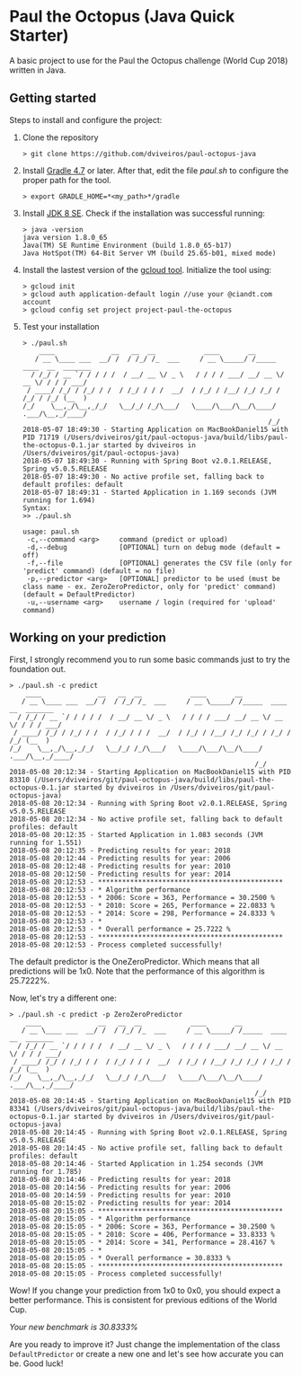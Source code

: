 # Paul the Octopus (Java Quick Starter)

A basic project to use for the Paul the Octopus challenge (World Cup 2018) written in Java.

## Getting started

Steps to install and configure the project:

1. Clone the repository

    ```
    > git clone https://github.com/dviveiros/paul-octopus-java
    ```

2. Install [Gradle 4.7](https://gradle.org/releases/) or later. After that, edit the file *paul.sh* to configure the proper path for the tool.

    ```
    > export GRADLE_HOME=*<my_path>*/gradle
    ```
   
3. Install [JDK 8 SE](http://www.oracle.com/technetwork/java/javase/downloads/jdk8-downloads-2133151.html). Check if the installation was successful running:
    ```
    > java -version
    java version 1.8.0_65
    Java(TM) SE Runtime Environment (build 1.8.0_65-b17)
    Java HotSpot(TM) 64-Bit Server VM (build 25.65-b01, mixed mode)
    ```
       
4. Install the lastest version of the [gcloud tool](https://cloud.google.com/sdk/downloads). Initialize the tool using:
    ```
    > gcloud init
    > gcloud auth application-default login //use your @ciandt.com account
    > gcloud config set project project-paul-the-octopus  
    ```

5. Test your installation
    ```
    > ./paul.sh
        ____              __   __  __            ____       __
       / __ \____ ___  __/ /  / /_/ /_  ___     / __ \_____/ /_____  ____  __  _______
      / /_/ / __ `/ / / / /  / __/ __ \/ _ \   / / / / ___/ __/ __ \/ __ \/ / / / ___/
     / ____/ /_/ / /_/ / /  / /_/ / / /  __/  / /_/ / /__/ /_/ /_/ / /_/ / /_/ (__  )
    /_/    \__,_/\__,_/_/   \__/_/ /_/\___/   \____/\___/\__/\____/ .___/\__,_/____/
                                                                 /_/
    2018-05-07 18:49:30 - Starting Application on MacBookDaniel15 with PID 71719 (/Users/dviveiros/git/paul-octopus-java/build/libs/paul-the-octopus-0.1.jar started by dviveiros in /Users/dviveiros/git/paul-octopus-java)
    2018-05-07 18:49:30 - Running with Spring Boot v2.0.1.RELEASE, Spring v5.0.5.RELEASE
    2018-05-07 18:49:30 - No active profile set, falling back to default profiles: default
    2018-05-07 18:49:31 - Started Application in 1.169 seconds (JVM running for 1.694)
    Syntax:
    >> ./paul.sh
    
    usage: paul.sh
     -c,--command <arg>     command (predict or upload)
     -d,--debug             [OPTIONAL] turn on debug mode (default = off)
     -f,--file              [OPTIONAL] generates the CSV file (only for 'predict' command) (default = no file)
     -p,--predictor <arg>   [OPTIONAL] predictor to be used (must be class name - ex. ZeroZeroPredictor, only for 'predict' command) (default = DefaultPredictor)
     -u,--username <arg>    username / login (required for 'upload' command)
    ``` 

## Working on your prediction

First, I strongly recommend you to run some basic commands just to try the foundation out.

```
> ./paul.sh -c predict
    ____              __   __  __            ____       __
   / __ \____ ___  __/ /  / /_/ /_  ___     / __ \_____/ /_____  ____  __  _______
  / /_/ / __ `/ / / / /  / __/ __ \/ _ \   / / / / ___/ __/ __ \/ __ \/ / / / ___/
 / ____/ /_/ / /_/ / /  / /_/ / / /  __/  / /_/ / /__/ /_/ /_/ / /_/ / /_/ (__  )
/_/    \__,_/\__,_/_/   \__/_/ /_/\___/   \____/\___/\__/\____/ .___/\__,_/____/
                                                             /_/
2018-05-08 20:12:34 - Starting Application on MacBookDaniel15 with PID 83310 (/Users/dviveiros/git/paul-octopus-java/build/libs/paul-the-octopus-0.1.jar started by dviveiros in /Users/dviveiros/git/paul-octopus-java)
2018-05-08 20:12:34 - Running with Spring Boot v2.0.1.RELEASE, Spring v5.0.5.RELEASE
2018-05-08 20:12:34 - No active profile set, falling back to default profiles: default
2018-05-08 20:12:35 - Started Application in 1.083 seconds (JVM running for 1.551)
2018-05-08 20:12:35 - Predicting results for year: 2018
2018-05-08 20:12:44 - Predicting results for year: 2006
2018-05-08 20:12:48 - Predicting results for year: 2010
2018-05-08 20:12:50 - Predicting results for year: 2014
2018-05-08 20:12:53 - **********************************************
2018-05-08 20:12:53 - * Algorithm performance
2018-05-08 20:12:53 - * 2006: Score = 363, Performance = 30.2500 %
2018-05-08 20:12:53 - * 2010: Score = 265, Performance = 22.0833 %
2018-05-08 20:12:53 - * 2014: Score = 298, Performance = 24.8333 %
2018-05-08 20:12:53 - * 
2018-05-08 20:12:53 - * Overall performance = 25.7222 %
2018-05-08 20:12:53 - **********************************************
2018-05-08 20:12:53 - Process completed successfully!
```

The default predictor is the OneZeroPredictor. Which means that all predictions will be 1x0. Note that the performance of this algorithm is 25.7222%.

Now, let's try a different one:
```
> ./paul.sh -c predict -p ZeroZeroPredictor
    ____              __   __  __            ____       __
   / __ \____ ___  __/ /  / /_/ /_  ___     / __ \_____/ /_____  ____  __  _______
  / /_/ / __ `/ / / / /  / __/ __ \/ _ \   / / / / ___/ __/ __ \/ __ \/ / / / ___/
 / ____/ /_/ / /_/ / /  / /_/ / / /  __/  / /_/ / /__/ /_/ /_/ / /_/ / /_/ (__  )
/_/    \__,_/\__,_/_/   \__/_/ /_/\___/   \____/\___/\__/\____/ .___/\__,_/____/
                                                             /_/
2018-05-08 20:14:45 - Starting Application on MacBookDaniel15 with PID 83341 (/Users/dviveiros/git/paul-octopus-java/build/libs/paul-the-octopus-0.1.jar started by dviveiros in /Users/dviveiros/git/paul-octopus-java)
2018-05-08 20:14:45 - Running with Spring Boot v2.0.1.RELEASE, Spring v5.0.5.RELEASE
2018-05-08 20:14:45 - No active profile set, falling back to default profiles: default
2018-05-08 20:14:46 - Started Application in 1.254 seconds (JVM running for 1.785)
2018-05-08 20:14:46 - Predicting results for year: 2018
2018-05-08 20:14:56 - Predicting results for year: 2006
2018-05-08 20:14:59 - Predicting results for year: 2010
2018-05-08 20:15:02 - Predicting results for year: 2014
2018-05-08 20:15:05 - **********************************************
2018-05-08 20:15:05 - * Algorithm performance
2018-05-08 20:15:05 - * 2006: Score = 363, Performance = 30.2500 %
2018-05-08 20:15:05 - * 2010: Score = 406, Performance = 33.8333 %
2018-05-08 20:15:05 - * 2014: Score = 341, Performance = 28.4167 %
2018-05-08 20:15:05 - * 
2018-05-08 20:15:05 - * Overall performance = 30.8333 %
2018-05-08 20:15:05 - **********************************************
2018-05-08 20:15:05 - Process completed successfully!
```

Wow! If you change your prediction from 1x0 to 0x0, you should expect a better performance. This is consistent for previous editions of the World Cup.

*Your new benchmark is 30.8333%*

Are you ready to improve it? Just change the implementation of the class `DefaultPredictor` or create a new one and let's see how accurate you can be. Good luck!